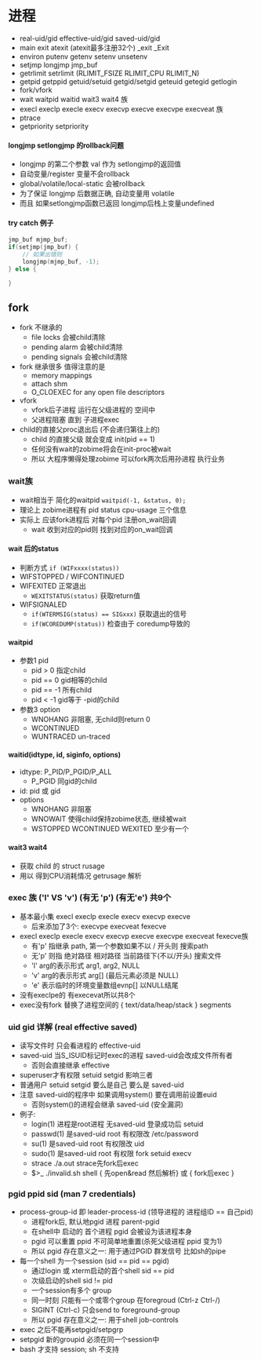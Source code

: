 # 进程
+ real-uid/gid  effective-uid/gid saved-uid/gid
+ main exit atexit (atexit最多注册32个) _exit _Exit
+ environ putenv getenv setenv unsetenv
+ setjmp longjmp jmp_buf
+ getrlimit setrlimit (RLIMIT_FSIZE RLIMIT_CPU RLIMIT_N)
+ getpid getppid getuid/setuid getgid/setgid geteuid getegid getlogin
+ fork/vfork
+ wait waitpid waitid wait3 wait4 族
+ execl execlp execle execv execvp execve execvpe execveat 族
+ ptrace
+ getpriority setpriority

#### longjmp setlongjmp 的rollback问题
+ longjmp 的第二个参数 val 作为 setlongjmp的返回值
+ 自动变量/register 变量不会rollback
+ global/volatile/local-static 会被rollback
+ 为了保证 longjmp 后数据正确, 自动变量用 volatile
+ 而且 如果setlongjmp函数已返回 longjmp后栈上变量undefined

#### try catch 例子
```c++
jmp_buf mjmp_buf;
if(setjmp(jmp_buf) {
    // 如果出错则
    longjmp(mjmp_buf, -1);
} else {

}
```

## fork
+ fork 不继承的
    + file locks 会被child清除
    + pending alarm 会被child清除
    + pending signals 会被child清除
+ fork 继承很多 值得注意的是
    + memory mappings
    + attach shm
    + O_CLOEXEC for any open file descriptors
+ vfork
    + vfork后子进程 运行在父级进程的 空间中
    + 父进程阻塞 直到 子进程exec
+ child的直接父proc退出后 (不会递归第往上的)
    + child 的直接父级 就会变成 init(pid == 1)
    + 任何没有wait的zobime将会在init-proc被wait
    + 所以 大程序懒得处理zobime 可以fork两次后用孙进程 执行业务 

### wait族
+ wait相当于 简化的waitpid `waitpid(-1, &status, 0);`
+ 理论上 zobime进程有 pid status cpu-usage 三个信息
+ 实际上 应该fork进程后 对每个pid 注册on_wait回调
    + wait 收到对应的pid则 找到对应的on_wait回调
#### wait 后的status
+ 判断方式 `if (WIFxxxx(status))`
+ WIFSTOPPED / WIFCONTINUED
+ WIFEXITED 正常退出
    + `WEXITSTATUS(status)` 获取return值
+ WIFSIGNALED
    + `if(WTERMSIG(status) == SIGxxx)` 获取退出的信号
    + `if(WCOREDUMP(status))` 检查由于 coredump导致的
#### waitpid
+ 参数1 pid
    + pid > 0 指定child
    + pid == 0  gid相等的child
    + pid == -1 所有child
    + pid < -1  gid等于 -pid的child
+ 参数3 option
    + WNOHANG 非阻塞, 无child则return 0
    + WCONTINUED
    + WUNTRACED un-traced
#### waitid(idtype, id, siginfo, options)
+ idtype: P_PID/P_PGID/P_ALL
    + P_PGID 同gid的child
+ id: pid 或 gid
+ options
    + WNOHANG 非阻塞
    + WNOWAIT 使得child保持zobime状态, 继续被wait
    + WSTOPPED WCONTINUED WEXITED 至少有一个
#### wait3 wait4
+ 获取 child 的 struct rusage
+ 用以 得到CPU消耗情况 getrusage 解析

### exec 族 ('l' VS 'v') (有无 'p') (有无'e') 共9个
+ 基本最小集 execl execlp execle execv execvp execve
    + 后来添加了3个: execvpe execveat fexecve
+ execl execlp execle execv execvp execve execvpe execveat fexecve族
    + 有'p' 指继承 path, 第一个参数如果不以 / 开头则 搜索path
    + 无'p' 则指 绝对路径 相对路径 当前路径下(不以/开头) 搜索文件
    + 'l' arg的表示形式 arg1, arg2, NULL
    + 'v' arg的表示形式 arg[] (最后元素必须是 NULL)
    + 'e' 表示临时的环境变量数组evnp[] 以NULL结尾
+ 没有execlpe的 有execevat所以共8个
+ exec没有fork 替换了进程空间的 { text/data/heap/stack } segments

### uid gid 详解 (real effective saved)
+ 读写文件时 只会看进程的 effective-uid
+ saved-uid 当S_ISUID标记时exec的进程 saved-uid会改成文件所有者
    + 否则会直接继承 effective
+ superuser才有权限 setuid setgid 影响三者
+ 普通用户 setuid setgid 要么是自己 要么是 saved-uid
+ 注意 saved-uid的程序中 如果调用system() 要在调用前设置euid
    + 否则system()的进程会继承 saved-uid (安全漏洞)
+ 例子:
    + login(1)  进程是root进程 无saved-uid 登录成功后 setuid
    + passwd(1) 是saved-uid root 有权限改 /etc/password
    + su(1)     是saved-uid root 有权限改 uid
    + sudo(1)   是saved-uid root 有权限 fork setuid execv
    + strace ./a.out   strace先fork后exec
    + $>_ ./invalid.sh shell { 先open&read 然后解析} 或 { fork后exec }

### pgid ppid sid (man 7 credentials)
+ process-group-id 即 leader-process-id (领导进程的 进程组ID == 自己pid)
  + 进程fork后, 默认地pgid 进程 parent-pgid
  + 在shell中 启动的 首个进程 pgid 会被设为该进程本身
  + pgid 可以重置 ppid 不可简单地重置(杀死父级进程 ppid 变为1)
  + 所以 pgid 存在意义之一: 用于通过PGID 群发信号 比如sh的pipe
+ 每一个shell 为一个session (sid == pid == pgid)
  + 通过login 或 xterm启动的首个shell sid == pid
  + 次级启动的shell sid != pid
  + 一个session有多个 group
  + 同一时刻  只能有一个或零个group 在foregroud (Ctrl-z Ctrl-/)
  + SIGINT (Ctrl-c) 只会send to foreground-group
  + 所以 pgid 存在意义之一: 用于shell job-controls
+ exec 之后不能再setpgid/setpgrp
+ setpgid 新的groupid 必须在同一个session中
+ bash 才支持 session; sh 不支持